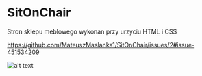 # SitOnChair
Stron sklepu meblowego wykonan przy urzyciu HTML i CSS

https://github.com/MateuszMaslanka1/SitOnChair/issues/2#issue-451534209

![alt text]()
